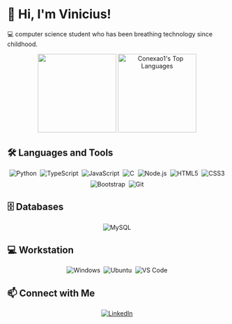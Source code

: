 # 👋 Hi, I'm Vinicius!

💻 computer science student who has been breathing technology since childhood.

<div align="center">
  <img height="180em" src="https://github-readme-stats.vercel.app/api?username=conexao1&show_icons=true&theme=transparent" />
  <img height="180em" src="https://github-readme-stats.vercel.app/api/top-langs/?username=Conexao1&layout=compact&theme=transparent" alt="Conexao1's Top Languages" />
</div>

## 🛠️ Languages and Tools
<div style="display: flex; flex-wrap: wrap; gap: 8px; justify-content: center;">
  <img alt="Python" src="https://img.shields.io/badge/Python-3776AB.svg?style=for-the-badge&logo=Python&logoColor=white" />
  <img alt="TypeScript" src="https://img.shields.io/badge/TypeScript-3178C6.svg?style=for-the-badge&logo=TypeScript&logoColor=white" />
  <img alt="JavaScript" src="https://img.shields.io/badge/JavaScript-F7DF1E.svg?style=for-the-badge&logo=JavaScript&logoColor=black" />
  <img alt="C" src="https://img.shields.io/badge/C-%2300599C.svg?style=for-the-badge&logo=C&logoColor=white" />
  <img alt="Node.js" src="https://img.shields.io/badge/Node.js-5FA04E.svg?style=for-the-badge&logo=nodedotjs&logoColor=white" />
  <img alt="HTML5" src="https://img.shields.io/badge/HTML5-E34F26.svg?style=for-the-badge&logo=HTML5&logoColor=white" />
  <img alt="CSS3" src="https://img.shields.io/badge/CSS3-1572B6.svg?style=for-the-badge&logo=CSS3&logoColor=white" />
  <img alt="Bootstrap" src="https://img.shields.io/badge/Bootstrap-7952B3.svg?style=for-the-badge&logo=Bootstrap&logoColor=white" />
  <img alt="Git" src="https://img.shields.io/badge/Git-F05032.svg?style=for-the-badge&logo=Git&logoColor=white" />
</div>

## 🗄️ Databases
<div style="display: flex; flex-wrap: wrap; gap: 8px; justify-content: center;">
  <img alt="MySQL" src="https://img.shields.io/badge/MySQL-4479A1.svg?style=for-the-badge&logo=MySQL&logoColor=white" />
</div>

## 💻 Workstation
<div style="display: flex; flex-wrap: wrap; gap: 8px; justify-content: center;">
  <img alt="Windows" src="https://img.shields.io/badge/Windows-0078D6?style=for-the-badge&logo=Windows&logoColor=white" />
  <img alt="Ubuntu" src="https://img.shields.io/badge/Ubuntu-E95420.svg?style=for-the-badge&logo=Ubuntu&logoColor=white" />
  <img alt="VS Code" src="https://img.shields.io/badge/VS_Code-0078D4?style=for-the-badge&logo=Visual%20Studio%20Code&logoColor=white" />
</div>

## 📫 Connect with Me
<div style="display: flex; gap: 8px; justify-content: center;">
  <a href="https://www.linkedin.com/in/vinicius-lameirao">
    <img alt="LinkedIn" src="https://img.shields.io/badge/LinkedIn-0077B5?style=for-the-badge&logo=LinkedIn&logoColor=white" />
  </a>
</div>
